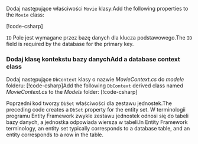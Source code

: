 <span data-ttu-id="ec899-101">Dodaj następujące właściwości `Movie` klasy:</span><span class="sxs-lookup"><span data-stu-id="ec899-101">Add the following properties to the `Movie` class:</span></span>

[!code-csharp[](../../tutorials/razor-pages/razor-pages-start/sample/RazorPagesMovie/Models/MovieNoEF.cs?name=snippet_MovieNoEF)]

<span data-ttu-id="ec899-102">`ID` Pole jest wymagane przez bazę danych dla klucza podstawowego.</span><span class="sxs-lookup"><span data-stu-id="ec899-102">The `ID` field is required by the database for the primary key.</span></span>

<a name="dc"></a>
### <a name="add-a-database-context-class"></a><span data-ttu-id="ec899-103">Dodaj klasę kontekstu bazy danych</span><span class="sxs-lookup"><span data-stu-id="ec899-103">Add a database context class</span></span>

<span data-ttu-id="ec899-104">Dodaj następujące `DbContext` klasy o nazwie *MovieContext.cs* do *modele* folderu: [!code-csharp[](../../tutorials/razor-pages/razor-pages-start/snapshot_sample/RazorPagesMovie/Models/MovieContext.cs)]</span><span class="sxs-lookup"><span data-stu-id="ec899-104">Add the following `DbContext` derived class named *MovieContext.cs* to the *Models* folder: [!code-csharp[](../../tutorials/razor-pages/razor-pages-start/snapshot_sample/RazorPagesMovie/Models/MovieContext.cs)]</span></span>

<span data-ttu-id="ec899-105">Poprzedni kod tworzy `DbSet` właściwości dla zestawu jednostek.</span><span class="sxs-lookup"><span data-stu-id="ec899-105">The preceding code creates a `DbSet` property for the entity set.</span></span> <span data-ttu-id="ec899-106">W terminologii programu Entity Framework zwykle zestawu jednostek odnosi się do tabeli bazy danych, a jednostka odpowiada wiersza w tabeli.</span><span class="sxs-lookup"><span data-stu-id="ec899-106">In Entity Framework terminology, an entity set typically corresponds to a database table, and an entity corresponds to a row in the table.</span></span>
